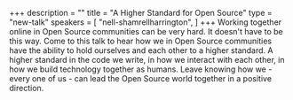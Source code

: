 +++
description = ""
title = "A Higher Standard for Open Source"
type = "new-talk"
speakers = [
        "nell-shamrellharrington",
]
+++
Working together online in Open Source communities can be very hard. It doesn't have to be this way. Come to this talk to hear how we in Open Source communities have the ability to hold ourselves and each other to a higher standard. A higher standard in the code we write, in how we interact with each other, in how we build technology together as humans. Leave knowing how we - every one of us - can lead the Open Source world together in a positive direction.